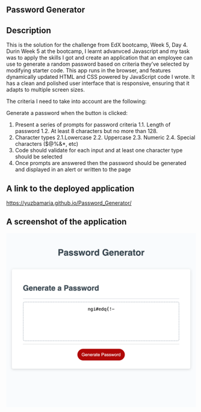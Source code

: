## Password Generator

## Description
This is the solution for the challenge from EdX bootcamp, Week 5, Day 4.
Durin Week 5 at the bootcamp, I learnt advanvced Javascript and my task was to apply the skills I got and create an application that an employee can use to generate a random password based on criteria they’ve selected by modifying starter code. This app runs in the browser, and features dynamically updated HTML and CSS powered by JavaScript code I wrote. It has a clean and polished user interface that is responsive, ensuring that it adapts to multiple screen sizes.

The criteria I need to take into account are the following:

Generate a password when the button is clicked:
  1. Present a series of prompts for password criteria
   1.1. Length of password
   1.2. At least 8 characters but no more than 128.
  2. Character types
   2.1.Lowercase
   2.2. Uppercase
   2.3. Numeric
   2.4. Special characters ($@%&*, etc)
  3. Code should validate for each input and at least one character type should be selected
  4. Once prompts are answered then the password should be generated and displayed in an alert or written to the page

## A link to the deployed application
https://yuzbamaria.github.io/Password_Generator/

## A screenshot of the application
![screenshot-password-generator](assets/password_generator.png)
